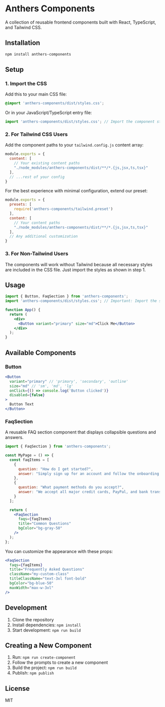 # Anthers Components

A collection of reusable frontend components built with React, TypeScript, and Tailwind CSS.

## Installation

```bash
npm install anthers-components
```

## Setup

### 1. Import the CSS

Add this to your main CSS file:

```css
@import 'anthers-components/dist/styles.css';
```

Or in your JavaScript/TypeScript entry file:

```js
import 'anthers-components/dist/styles.css'; // Import the component styles
```

### 2. For Tailwind CSS Users

Add the component paths to your `tailwind.config.js` content array:

```js
module.exports = {
  content: [
    // Your existing content paths
    "./node_modules/anthers-components/dist/**/*.{js,jsx,ts,tsx}"
  ],
  // ...rest of your config
}
```

For the best experience with minimal configuration, extend our preset:

```js
module.exports = {
  presets: [
    require('anthers-components/tailwind.preset')
  ],
  content: [
    // Your content paths
    "./node_modules/anthers-components/dist/**/*.{js,jsx,ts,tsx}"
  ],
  // Any additional customization
}
```

### 3. For Non-Tailwind Users

The components will work without Tailwind because all necessary styles are included in the CSS file. Just import the styles as shown in step 1.

## Usage

```jsx
import { Button, FaqSection } from 'anthers-components';
import 'anthers-components/dist/styles.css'; // Important: Import the styles

function App() {
  return (
    <div>
      <Button variant="primary" size="md">Click Me</Button>
    </div>
  );
}
```

## Available Components

### Button

```jsx
<Button 
  variant="primary" // 'primary', 'secondary', 'outline'
  size="md" // 'sm', 'md', 'lg'
  onClick={() => console.log('Button clicked')}
  disabled={false}
>
  Button Text
</Button>
```

### FaqSection

A reusable FAQ section component that displays collapsible questions and answers.

```jsx
import { FaqSection } from 'anthers-components';

const MyPage = () => {
  const faqItems = [
    {
      question: "How do I get started?",
      answer: "Simply sign up for an account and follow the onboarding process."
    },
    {
      question: "What payment methods do you accept?",
      answer: "We accept all major credit cards, PayPal, and bank transfers."
    }
  ];

  return (
    <FaqSection 
      faqs={faqItems}
      title="Common Questions"
      bgColor="bg-gray-50"
    />
  );
};
```

You can customize the appearance with these props:

```jsx
<FaqSection
  faqs={faqItems}
  title="Frequently Asked Questions"
  className="my-custom-class"
  titleClassName="text-3xl font-bold"
  bgColor="bg-blue-50"
  maxWidth="max-w-3xl"
/>
```

## Development

1. Clone the repository
2. Install dependencies: `npm install`
3. Start development: `npm run build`

## Creating a New Component

1. Run: `npm run create-component`
2. Follow the prompts to create a new component
3. Build the project: `npm run build`
4. Publish: `npm publish`

## License

MIT